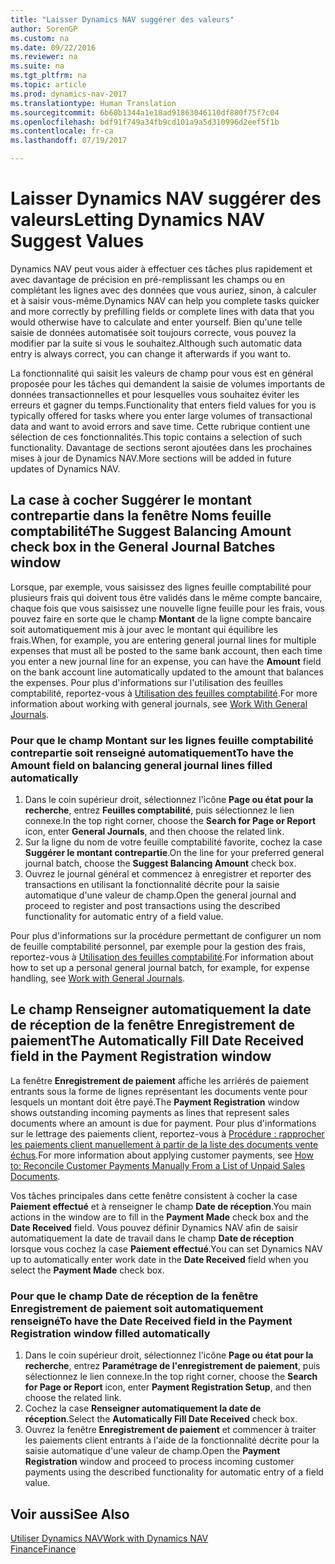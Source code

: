```yaml
---
title: "Laisser Dynamics NAV suggérer des valeurs"
author: SorenGP
ms.custom: na
ms.date: 09/22/2016
ms.reviewer: na
ms.suite: na
ms.tgt_pltfrm: na
ms.topic: article
ms.prod: dynamics-nav-2017
ms.translationtype: Human Translation
ms.sourcegitcommit: 6b60b1344a1e18ad91863046110df880f75f7c04
ms.openlocfilehash: bdf91f749a34fb9cd101a9a5d310996d2eef5f1b
ms.contentlocale: fr-ca
ms.lasthandoff: 07/19/2017

---
```


# <a name="letting-dynamics-nav-suggest-values"></a><span data-ttu-id="20514-102">Laisser Dynamics NAV suggérer des valeurs</span><span class="sxs-lookup"><span data-stu-id="20514-102">Letting Dynamics NAV Suggest Values</span></span>
<span data-ttu-id="20514-103">Dynamics NAV peut vous aider à effectuer ces tâches plus rapidement et avec davantage de précision en pré-remplissant les champs ou en complétant les lignes avec des données que vous auriez, sinon, à calculer et à saisir vous-même.</span><span class="sxs-lookup"><span data-stu-id="20514-103">Dynamics NAV can help you complete tasks quicker and more correctly by prefilling fields or complete lines with data that you would otherwise have to calculate and enter yourself.</span></span> <span data-ttu-id="20514-104">Bien qu'une telle saisie de données automatisée soit toujours correcte, vous pouvez la modifier par la suite si vous le souhaitez.</span><span class="sxs-lookup"><span data-stu-id="20514-104">Although such automatic data entry is always correct, you can change it afterwards if you want to.</span></span>

<span data-ttu-id="20514-105">La fonctionnalité qui saisit les valeurs de champ pour vous est en général proposée pour les tâches qui demandent la saisie de volumes importants de données transactionnelles et pour lesquelles vous souhaitez éviter les erreurs et gagner du temps.</span><span class="sxs-lookup"><span data-stu-id="20514-105">Functionality that enters field values for you is typically offered for tasks where you enter large volumes of transactional data and want to avoid errors and save time.</span></span> <span data-ttu-id="20514-106">Cette rubrique contient une sélection de ces fonctionnalités.</span><span class="sxs-lookup"><span data-stu-id="20514-106">This topic contains a selection of such functionality.</span></span> <span data-ttu-id="20514-107">Davantage de sections seront ajoutées dans les prochaines mises à jour de Dynamics NAV.</span><span class="sxs-lookup"><span data-stu-id="20514-107">More sections will be added in future updates of Dynamics NAV.</span></span>

## <a name="the-suggest-balancing-amount-check-box-in-the-general-journal-batches-window"></a><span data-ttu-id="20514-108">La case à cocher **Suggérer le montant contrepartie** dans la fenêtre **Noms feuille comptabilité**</span><span class="sxs-lookup"><span data-stu-id="20514-108">The **Suggest Balancing Amount** check box in the **General Journal Batches** window</span></span>
<span data-ttu-id="20514-109">Lorsque, par exemple, vous saisissez des lignes feuille comptabilité pour plusieurs frais qui doivent tous être validés dans le même compte bancaire, chaque fois que vous saisissez une nouvelle ligne feuille pour les frais, vous pouvez faire en sorte que le champ **Montant** de la ligne compte bancaire soit automatiquement mis à jour avec le montant qui équilibre les frais.</span><span class="sxs-lookup"><span data-stu-id="20514-109">When, for example, you are entering general journal lines for multiple expenses that must all be posted to the same bank account, then each time you enter a new journal line for an expense, you can have the **Amount** field on the bank account line automatically updated to the amount that balances the expenses.</span></span> <span data-ttu-id="20514-110">Pour plus d'informations sur l'utilisation des feuilles comptabilité, reportez-vous à [Utilisation des feuilles comptabilité](ui-work-general-journals.md).</span><span class="sxs-lookup"><span data-stu-id="20514-110">For more information about working with general journals, see [Work With General Journals](ui-work-general-journals.md).</span></span>

### <a name="to-have-the-amount-field-on-balancing-general-journal-lines-filled-automatically"></a><span data-ttu-id="20514-111">Pour que le champ **Montant** sur les lignes feuille comptabilité contrepartie soit renseigné automatiquement</span><span class="sxs-lookup"><span data-stu-id="20514-111">To have the **Amount** field on balancing general journal lines filled automatically</span></span>
1. <span data-ttu-id="20514-112">Dans le coin supérieur droit, sélectionnez l'icône **Page ou état pour la recherche**, entrez **Feuilles comptabilité**, puis sélectionnez le lien connexe.</span><span class="sxs-lookup"><span data-stu-id="20514-112">In the top right corner, choose the **Search for Page or Report** icon, enter **General Journals**, and then choose the related link.</span></span>
2. <span data-ttu-id="20514-113">Sur la ligne du nom de votre feuille comptabilité favorite, cochez la case **Suggérer le montant contrepartie**.</span><span class="sxs-lookup"><span data-stu-id="20514-113">On the line for your preferred general journal batch, choose the **Suggest Balancing Amount** check box.</span></span>
3. <span data-ttu-id="20514-114">Ouvrez le journal général et commencez à enregistrer et reporter des transactions en utilisant la fonctionnalité décrite pour la saisie automatique d'une valeur de champ.</span><span class="sxs-lookup"><span data-stu-id="20514-114">Open the general journal and proceed to register and post transactions using the described functionality for automatic entry of a field value.</span></span>       

<span data-ttu-id="20514-115">Pour plus d'informations sur la procédure permettant de configurer un nom de feuille comptabilité personnel, par exemple pour la gestion des frais, reportez-vous à [Utilisation des feuilles comptabilité](ui-work-general-journals.md).</span><span class="sxs-lookup"><span data-stu-id="20514-115">For information about how to set up a personal general journal batch, for example, for expense handling, see [Work with General Journals](ui-work-general-journals.md).</span></span>

## <a name="the-automatically-fill-date-received-field-in-the-payment-registration-window"></a><span data-ttu-id="20514-116">Le champ **Renseigner automatiquement la date de réception** de la fenêtre **Enregistrement de paiement**</span><span class="sxs-lookup"><span data-stu-id="20514-116">The **Automatically Fill Date Received** field in the **Payment Registration** window</span></span>
<span data-ttu-id="20514-117">La fenêtre **Enregistrement de paiement** affiche les arriérés de paiement entrants sous la forme de lignes représentant les documents vente pour lesquels un montant doit être payé.</span><span class="sxs-lookup"><span data-stu-id="20514-117">The **Payment Registration** window shows outstanding incoming payments as lines that represent sales documents where an amount is due for payment.</span></span> <span data-ttu-id="20514-118">Pour plus d'informations sur le lettrage des paiements client, reportez-vous à [Procédure : rapprocher les paiements client manuellement à partir de la liste des documents vente échus](receivables-how-reconcile-customer-payments-list-unpaid-sales-documents.md).</span><span class="sxs-lookup"><span data-stu-id="20514-118">For more information about applying customer payments, see [How to: Reconcile Customer Payments Manually From a List of Unpaid Sales Documents](receivables-how-reconcile-customer-payments-list-unpaid-sales-documents.md).</span></span>

<span data-ttu-id="20514-119">Vos tâches principales dans cette fenêtre consistent à cocher la case **Paiement effectué** et à renseigner le champ **Date de réception**.</span><span class="sxs-lookup"><span data-stu-id="20514-119">You main actions in the window are to fill in the **Payment Made** check box and the **Date Received** field.</span></span> <span data-ttu-id="20514-120">Vous pouvez définir Dynamics NAV afin de saisir automatiquement la date de travail dans le champ **Date de réception** lorsque vous cochez la case **Paiement effectué**.</span><span class="sxs-lookup"><span data-stu-id="20514-120">You can set Dynamics NAV up to automatically enter work date in the **Date Received** field when you select the **Payment Made** check box.</span></span>

### <a name="to-have-the-date-received-field-in-the-payment-registration-window-filled-automatically"></a><span data-ttu-id="20514-121">Pour que le champ **Date de réception** de la fenêtre **Enregistrement de paiement** soit automatiquement renseigné</span><span class="sxs-lookup"><span data-stu-id="20514-121">To have the **Date Received** field in the **Payment Registration** window filled automatically</span></span>
1. <span data-ttu-id="20514-122">Dans le coin supérieur droit, sélectionnez l'icône **Page ou état pour la recherche**, entrez **Paramétrage de l'enregistrement de paiement**, puis sélectionnez le lien connexe.</span><span class="sxs-lookup"><span data-stu-id="20514-122">In the top right corner, choose the **Search for Page or Report** icon, enter **Payment Registration Setup**, and then choose the related link.</span></span>
2. <span data-ttu-id="20514-123">Cochez la case **Renseigner automatiquement la date de réception**.</span><span class="sxs-lookup"><span data-stu-id="20514-123">Select the **Automatically Fill Date Received** check box.</span></span>
3. <span data-ttu-id="20514-124">Ouvrez la fenêtre **Enregistrement de paiement** et commencer à traiter les paiements client entrants à l'aide de la fonctionnalité décrite pour la saisie automatique d'une valeur de champ.</span><span class="sxs-lookup"><span data-stu-id="20514-124">Open the **Payment Registration** window and proceed to process incoming customer payments using the described functionality for automatic entry of a field value.</span></span>

## <a name="see-also"></a><span data-ttu-id="20514-125">Voir aussi</span><span class="sxs-lookup"><span data-stu-id="20514-125">See Also</span></span>
[<span data-ttu-id="20514-126">Utiliser Dynamics NAV</span><span class="sxs-lookup"><span data-stu-id="20514-126">Work with Dynamics NAV</span></span>](ui-work-product.md)  
[<span data-ttu-id="20514-127">Finance</span><span class="sxs-lookup"><span data-stu-id="20514-127">Finance</span></span>](Finance.md)


